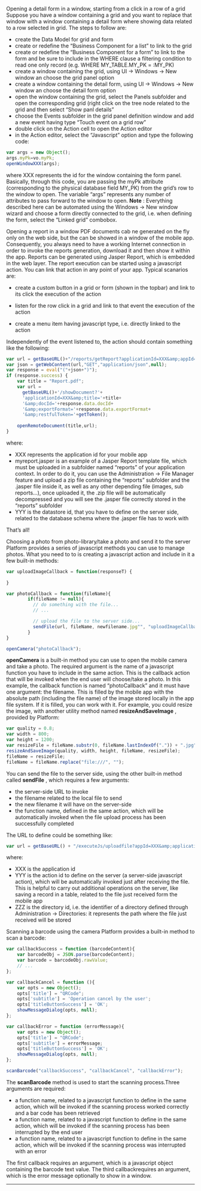 Opening a detail form in a window, starting from a click in a row of a grid
Suppose you have a window containing a grid and you want to replace that window with a window containing a detail form where showing data related to a row selected in grid.
The steps to follow are:

* create the Data Model for grid and form
* create or redefine the &#8220;Business Component for a list&#8221; to link to the grid
* create or redefine the &#8220;Business Component for a form&#8221; to link to the form and be sure to include in the WHERE clause a filtering condition to read one only record (e.g. WHERE MY_TABLE.MY_PK = :MY_PK)
* create a window containing the grid, using UI -&gt; Windows -&gt; New window an choose the grid panel option
* create a window containing the detail form, using UI -&gt; Windows -&gt; New window an choose the detail form option
* open the window containing the grid, select the Panels subfolder and open the corresponding grid (right click on the tree node related to the grid and then select &#8220;Show panl details&#8221;
* choose the Events subfolder in the grid panel definition window and add a new event having type &#8220;Touch event on a grid row&#8221;
* double click on the Action cell to open the Action editor
* in the Action editor, select the &#8220;Javascript&#8221; option and type the following code:


```js
var args = new Object();
args.myPk=vo.myPk;
openWindowXXX(args);
```

where XXX represents the id for the window containing the form panel.
Basically, through this code, you are passing the myPk attribute (corresponding to the physical database field MY_PK) from the grid&#8217;s row to the window to open.
The variable &#8220;args&#8221; represents any number of attributes to pass forward to the window to open.
 **Note** : Everything described here can be automated using the Windows -&gt; New window wizard and choose a form directly connected to the grid, i.e. when defining the form, select the &#8220;Linked grid&#8221; combobox.


Opening a report in a window
PDF documents cab ne generated on the fly only on the web side, but the can be showed in a window of the mobile app.
Consequently, you always need to have a working Internet connection in order to invoke the reports generation, download it and then show it within the app.
Reports can be generated using Jasper Report, which is embedded in the web layer.
The report execution can be started using a javascript action. You can link that action in any point of your app.
Typical scanarios are:

* create a custom button in a grid or form (shown in the topbar) and link to its click the execution of the action


* listen for the row click in a grid and link to that event the execution of the action
* create a menu item having javascript type, i.e. directly linked to the action

Independently of the event listened to, the action should contain something like the following:

```js
var url = getBaseURL()+"/reports/getReport?applicationId=XXX&amp;appId=XXX&amp;reportName=reports/myreport.jasper&amp;datastoreId=YYY&amp;reportFormat=PDF&amp;restfulToken="+getToken();
var json = getWebContent(url,"GET","application/json",null);
var response = eval("("+json+")");
if (response.success) {
    var title = "Report.pdf";
    var url = 
      getBaseURL()+'/showDocument?'+
      'applicationId=XXX&amp;title='+title+
      '&amp;docId='+response.data.docId+
      '&amp;exportFormat='+response.data.exportFormat+
      '&amp;restfulToken='+getToken();
      
    openRemoteDocument(title,url);
}

```

where:

* XXX represents the application id for your mobile app
* myreport.jasper is an example of a Jasper Report template file, which must be uploaded in a subfolder named &#8220;reports&#8221; of your application context. In order to do it, you can use the Administration -&gt; File Manager feature and upload a zip file containing the &#8220;reports&#8221; subfolder and the .jasper file inside it, as well as any other depending file (images, sub reports&#8230;), once uploaded it, the .zip file will be automatically decompressed and you will see the .jasper file correctly stored in the &#8220;reports&#8221; subfolder
* YYY is the datastore id, that you have to define on the server side, related to the database schema where the .jasper file has to work with

That&#8217;s all!

Choosing a photo from photo-library/take a photo and send it to the server
Platform provides a series of javascript methods you can use to manage photos.
What you need to to is creating a javascript action and include in it a few built-in methods:

```js
var uploadImageCallback = function(responseT) {
  
}

var photoCallback = function(fileName){ 
        if(fileName != null){        
          // do something with the file...
          // ...

          // upload the file to the server side...
          sendFile(url, fileName, newfilename.jpg"", "uploadImageCallback");   
        }
}

openCamera("photoCallback"); 

```

 **openCamera**  is a built-in method you can use to open the mobile camera and take a photo. The required argument is the name of a javascript function you have to include in the same action. This is the callback action that will be invoked when the end user will choose/take a photo.
In this example, the callback function is named &#8220;photoCallback&#8221; and it must have one argument: the filename. This is filled by the mobile app with the absolute path (including the file name) of the image stored locally in the app file system.
If it is filled, you can work with it. For example, you could resize the image, with another utility method named  **resizeAndSaveImage** , provided by Platform:

```js
var quality = 0.8;
var width = 800;
var height = 1200;
var resizeFile = fileName.substr(0, fileName.lastIndexOf(".")) + ".jpg";
resizeAndSaveImage(quality, width, height, fileName, resizeFile);
fileName = resizeFile; 
fileName = fileName.replace("file:///", "");
```


You can send the file to the server side, using the other built-in method called  **sendFile** , which requires a few arguments:

* the server-side URL to invoke
* the filename related to the local file to send
* the new filename it will have on the server-side
* the function name, defined in the same action, which will be automatically invoked when the file upload process has been successfully completed

The URL to define could be something like:

```js
var url = getBaseURL() + "/executeJs/uploadfile?appId=XXX&amp;applicationId=XXX&amp;actionId=YYY&amp;dirId=ZZZ&amp;unzip=false&amp;restfulToken=" + getToken(); // + other parameters, if needed
```

where:

* XXX is the application id
* YYY is the action id to define on the server (a server-side javascript action), which will be automatically invoked just after receiving the file. This is helpful to carry out additional operations on the server, like saving a record in a table, related to the file just received form the mobile app
* ZZZ is the directory id, i.e. the identifier of a directory defined through Administration -&gt; Directories: it represents the path where the file just received will be stored


Scanning a barcode using the camera
Platform provides a built-in method to scan a barcode:

```js
var callbackSuccess = function (barcodeContent){ 
    var barcodeObj = JSON.parse(barcodeContent); 
    var barcode = barcodeObj.rawValue;
    // ...
};  

var callbackCancel = function (){ 
    var opts = new Object(); 
    opts['title'] = "QRCode"; 
    opts['subtitle'] = 'Operation cancel by the user'; 
    opts['titleButtonSuccess'] = 'OK'; 
    showMessageDialog(opts, null); 
}; 

var callbackError = function (errorMessage){ 
    var opts = new Object(); 
    opts['title'] = "QRCode"; 
    opts['subtitle'] = errorMessage; 
    opts['titleButtonSuccess'] = 'OK'; 
    showMessageDialog(opts, null); 
}; 

scanBarcode("callbackSuccess", "callbackCancel", "callbackError"); 

```

The  **scanBarcode**  method is used to start the scanning process.Three arguments are required:

* a function name, related to a javascript function to define in the same action, which will be invoked if the scanning process worked correctly and a bar code has been retrieved
* a function name, related to a javascript function to define in the same action, which will be invoked if the scanning process has been interrupted by the end user
* a function name, related to a javascript function to define in the same action, which will be invoked if the scanning process was interrupted with an error

The first callback requires an argument, which is a javascript object containing the barcode text value.
The third callbackrequires an argument, which is the error message optionally to show in a window.








                

---


